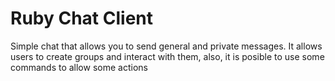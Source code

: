 # Ruby Chat Client
Simple chat that allows you to send general and private messages. It allows users to create groups and interact with them, also, it is posible to use some commands to allow some actions
